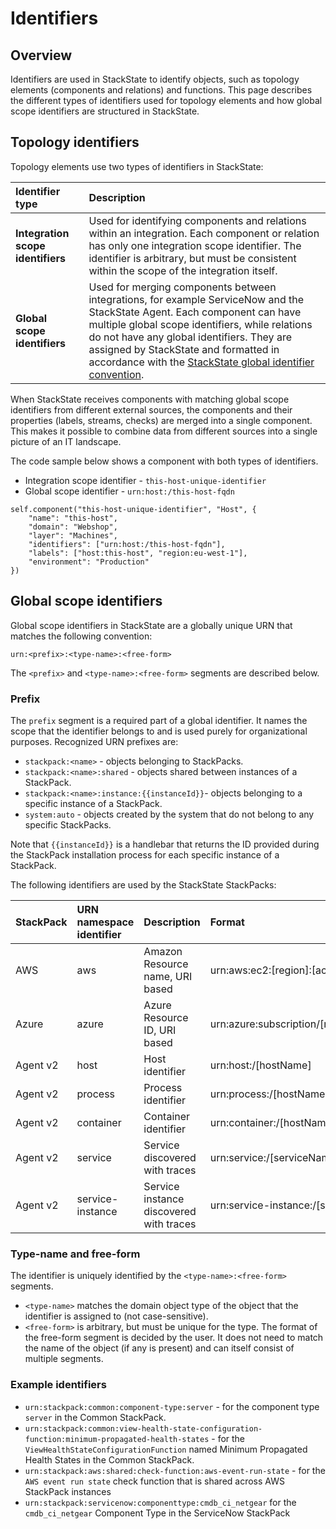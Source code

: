 # Identifiers

## Overview

Identifiers are used in StackState to identify objects, such as topology elements (components and relations) and functions. This page describes the different types of identifiers used for topology elements and how global scope identifiers are structured in StackState.

## Topology identifiers

Topology elements use two types of identifiers in StackState:

| Identifier type | Description |
|:---|:---|
| **Integration scope identifiers** | Used for identifying components and relations within an integration. Each component or relation has only one integration scope identifier. The identifier is arbitrary, but must be consistent within the scope of the integration itself. |
| **Global scope identifiers** | Used for merging components between integrations, for example ServiceNow and the StackState Agent. Each component can have multiple global scope identifiers, while relations do not have any global identifiers. They are assigned by StackState and formatted in accordance with the [StackState global identifier convention](#global-scope-identifiers). |

When StackState receives components with matching global scope identifiers from different external sources, the components and their properties \(labels, streams, checks\) are merged into a single component. This makes it possible to combine data from different sources into a single picture of an IT landscape.

The code sample below shows a component with both types of identifiers. 

* Integration scope identifier - `this-host-unique-identifier`
* Global scope identifier - `urn:host:/this-host-fqdn`

```
self.component("this-host-unique-identifier", "Host", {
    "name": "this-host",
    "domain": "Webshop",
    "layer": "Machines",
    "identifiers": ["urn:host:/this-host-fqdn"],
    "labels": ["host:this-host", "region:eu-west-1"],
    "environment": "Production"
})
```

## Global scope identifiers

Global scope identifiers in StackState are a globally unique URN that matches the following convention:

```text
urn:<prefix>:<type-name>:<free-form>
```

The `<prefix>` and `<type-name>:<free-form>` segments are described below.

### Prefix

The `prefix` segment is a required part of a global identifier. It names the scope that the identifier belongs to and is used purely for organizational purposes. Recognized URN prefixes are:

* `stackpack:<name>` - objects belonging to StackPacks.
* `stackpack:<name>:shared` - objects shared between instances of a StackPack.
* `stackpack:<name>:instance:{{instanceId}}`- objects belonging to a specific instance of a StackPack.
* `system:auto` - objects created by the system that do not belong to any specific StackPacks.

Note that `{{instanceId}}` is a handlebar that returns the ID provided during the StackPack installation process for each specific instance of a StackPack.

The following identifiers are used by the StackState StackPacks:

| StackPack | URN namespace identifier | Description | Format | Example |
| :--- | :--- | :--- | :--- | :--- |
| AWS | aws | Amazon Resource name, URI based | urn:aws:ec2:\[region\]:\[account-id\]:\[instance\]/\[instance-id\] |  |
| Azure | azure | Azure Resource ID, URI based | urn:azure:subscription/\[resourceGroup\]/\[provider\]/\[resourceName\] |  |
| Agent v2 | host | Host identifier | urn:host:/\[hostName\] | `urn:host:/example.org` |
| Agent v2 | process | Process identifier | urn:process:/\[hostName\]:\[pid\]:\[createTime\] | `urn:process:/db.infra.company.org:161841:1602158335000` |
| Agent v2 | container | Container identifier | urn:container:/\[hostName\]:\[containerId\] | `urn:container:/compnode5.k8s.example.org:8b18c68a820904c55b4909d7f5a9a52756d45e866c07c92bf478bcf6cd240901` |
| Agent v2 | service | Service discovered with traces | urn:service:/\[serviceName\] | `urn:service:/prod-db` |
| Agent v2 | service-instance | Service instance discovered with traces | urn:service-instance:/\[serviceName\]:/\[hostName\] | `urn:service-instance:/prod-db:/main.example.org` |

### Type-name and free-form

The identifier is uniquely identified by the `<type-name>:<free-form>` segments. 

* `<type-name>` matches the domain object type of the object that the identifier is assigned to \(not case-sensitive\). 
* `<free-form>` is arbitrary, but must be unique for the type. The format of the free-form segment is decided by the user. It does not need to match the name of the object \(if any is present\) and can itself consist of multiple segments.

### Example identifiers

* `urn:stackpack:common:component-type:server` - for the component type `server` in the Common StackPack.
* `urn:stackpack:common:view-health-state-configuration-function:minimum-propagated-health-states` - for the `ViewHealthStateConfigurationFunction` named Minimum Propagated Health States in the Common StackPack.
* `urn:stackpack:aws:shared:check-function:aws-event-run-state` - for the `AWS event run state` check function that is shared across AWS StackPack instances
* `urn:stackpack:servicenow:componenttype:cmdb_ci_netgear` for the `cmdb_ci_netgear` Component Type in the ServiceNow StackPack

